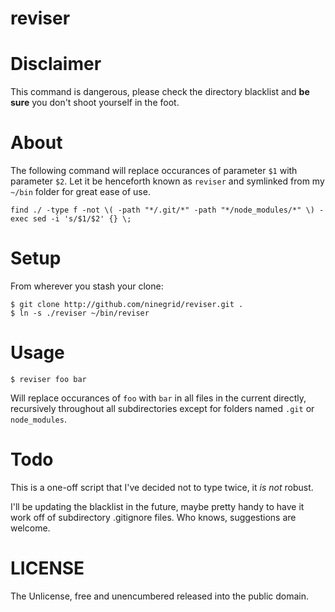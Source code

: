 reviser
=======

# Disclaimer

This command is dangerous, please check the directory blacklist and **be sure**
you don't shoot yourself in the foot.

# About

The following command will replace occurances of parameter `$1` with parameter
`$2`.  Let it be henceforth known as `reviser` and symlinked from my `~/bin`
folder for great ease of use.

```
find ./ -type f -not \( -path "*/.git/*" -path "*/node_modules/*" \) -exec sed -i 's/$1/$2' {} \;
```

# Setup

From wherever you stash your clone:

```
$ git clone http://github.com/ninegrid/reviser.git .
$ ln -s ./reviser ~/bin/reviser
```

# Usage

```
$ reviser foo bar
```

Will replace occurances of `foo` with `bar` in all files in the current
directly, recursively throughout all subdirectories except for folders named
`.git` or `node_modules`.

# Todo

This is a one-off script that I've decided not to type twice, it *is not*
robust.

I'll be updating the blacklist in the future, maybe pretty handy to have it work
off of subdirectory .gitignore files.  Who knows, suggestions are welcome.


# LICENSE

The Unlicense, free and unencumbered released into the public domain.

